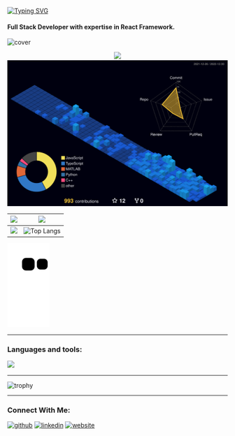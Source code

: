 [![Typing SVG](https://readme-typing-svg.herokuapp.com?font=Caveat&weight=700&size=35&multiline=true&pause=1000&color=A84DFF&width=435&lines=Heya!+I'm+Prarthna+%F0%9F%91%8B)](https://git.io/typing-svg)
#### Full Stack Developer with expertise in React Framework. 
![cover](https://user-images.githubusercontent.com/100023570/170828704-320afd8a-fe76-4f32-af9b-f5a9650afb21.png)
<!-- ![Github Activity Graph](https://activity-graph.herokuapp.com/graph?username=PrarthnaLuthra&theme=react-dark&hide_border=true) -->

<div align="center">
 <img src=https://streak-stats.demolab.com?user=PrarthnaLuthra&theme=cobalt&border=7536B2&stroke=9243DD&ring=89502D&currStreakNum=D280FF&sideNums=BC52FF&currStreakLabel=64EAE2&fire=FF9554&dates=A42EE5&background=0d1117&hide_border=true
        />
 <img src= "./profile-3d-contrib/profile-night-view.svg"/>
   
  </div>
  
|![](http://github-profile-summary-cards.vercel.app/api/cards/productive-time?username=PrarthnaLuthra&theme=github_dark&utcOffset=6)|![](http://github-profile-summary-cards.vercel.app/api/cards/profile-details?username=PrarthnaLuthra&theme=github_dark)|
|---|---|
|![](http://github-profile-summary-cards.vercel.app/api/cards/repos-per-language?username=PrarthnaLuthra&theme=github_dark)|![Top Langs](https://github-readme-stats-prarthnaluthra.vercel.app/api/top-langs/?username=PrarthnaLuthra&layout=compact&theme=github_dark&border_color=7536B2&title_color=D280FF&langs_count=10&card_width=450&hide_border=true&count-private=true)|


![Snake animation](https://github.com/PrarthnaLuthra/PrarthnaLuthra/blob/output/github-contribution-grid-snake.svg)

---

### Languages and tools:

<p align="center">
  <div>
    <img src="https://skillicons.dev/icons?i=js,typescript,html,css,scss,react,nextjs,mysql,mongodb,nodejs,expressjs,tailwindcss,bootstrap,materialui,git,java,c,python,vscode,eclipse,idea,firebase,netlify,heroku,vercel,redux,jquery,regex,apollo,graphql,matlab,dart" />
  </div>
</p>

---
![trophy](https://github-profile-trophy-prarthnaluthra.vercel.app/?username=PrarthnaLuthra&theme=algolia&no-bg=true&no-frame=true&rank=SECRET,SSS,SS,S,AAA,AA,A,B,C)

---


### Connect With Me:
[<img src='https://github.githubassets.com/images/modules/logos_page/Octocat.png' alt='github' height='40'>](https://github.com/PrarthnaLuthra)  [<img src='https://mpng.subpng.com/20180320/qhq/kisspng-blue-trademark-angle-area-linkedin-5ab0b94d559dd5.8312605915215312133507.jpg' alt='linkedin' height='40'>](https://www.linkedin.com/in/prarthnaluthra/)  [<img src='https://upload.wikimedia.org/wikipedia/commons/thumb/1/1c/ICloud_logo.svg/150px-ICloud_logo.svg.png?20200306180013' alt='website' height='40'>](https://prarthna-luthra-resume.web.app)  
